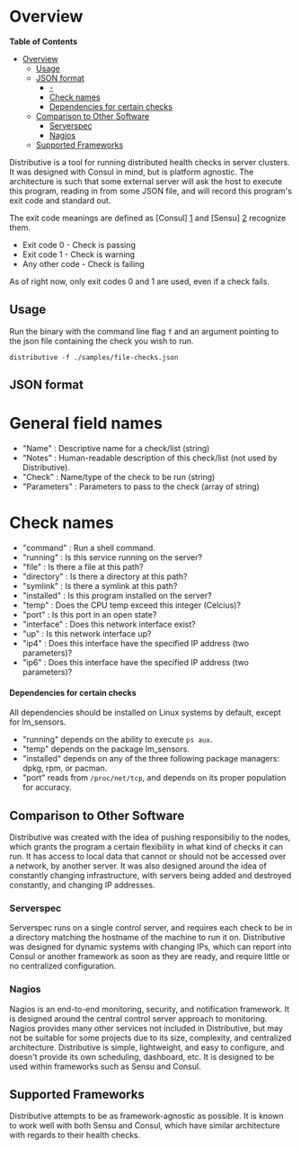 # Overview

<!-- markdown-toc start - Don't edit this section. Run M-x markdown-toc/generate-toc again -->
**Table of Contents**

- [Overview](#overview)
    - [Usage](#usage)
    - [JSON format](#json-format)
        - [-](#-)
        - [Check names](#check-names)
        - [Dependencies for certain checks](#dependencies-for-certain-checks)
    - [Comparison to Other Software](#comparison-to-other-software)
        - [Serverspec](#serverspec)
        - [Nagios](#nagios)
    - [Supported Frameworks](#supported-frameworks)

<!-- markdown-toc end -->


Distributive is a tool for running distributed health checks in server clusters.
It was designed with Consul in mind, but is platform agnostic.  The architecture
is such that some external server will ask the host to execute this program,
reading in from some JSON file, and will record this
program's exit code and standard out.

The exit code meanings are defined as [Consul] [1] and [Sensu] [2] recognize
them.

 * Exit code 0 - Check is passing
 * Exit code 1 - Check is warning
 * Any other code - Check is failing

As of right now, only exit codes 0 and 1 are used, even if a check fails.

## Usage

Run the binary with the command line flag `f` and an argument pointing to the
json file containing the check you wish to run.
```
distributive -f ./samples/file-checks.json
```

## JSON format

General field names
=======

 * "Name" : Descriptive name for a check/list (string)
 * "Notes" : Human-readable description of this check/list (not used by Distributive).
 * "Check" : Name/type of the check to be run (string)
 * "Parameters" : Parameters to pass to the check (array of string)

Check names
=======

 * "command" : Run a shell command.
 * "running" : Is this service running on the server?
 * "file" : Is there a file at this path?
 * "directory" : Is there a directory at this path?
 * "symlink" : Is there a symlink at this path?
 * "installed" : Is this program installed on the server?
 * "temp" : Does the CPU temp exceed this integer (Celcius)?
 * "port" : Is this port in an open state?
 * "interface" : Does this network interface exist?
 * "up" : Is this network interface up?
 * "ip4" : Does this interface have the specified IP address (two parameters)?
 * "ip6" : Does this interface have the specified IP address (two parameters)?

#### Dependencies for certain checks

All dependencies should be installed on Linux systems by default, except for
lm_sensors.
 * "running" depends on the ability to execute `ps aux`.
 * "temp" depends on the package lm_sensors.
 * "installed" depends on any of the three following package managers: dpkg, rpm, or pacman.
 * "port" reads from `/proc/net/tcp`, and depends on its proper population for accuracy.

## Comparison to Other Software

Distributive was created with the idea of pushing responsibiliy to the nodes,
which grants the program a certain flexibility in what kind of checks it can run.
It has access to local data that cannot or should not be accessed over a network,
by another server. It was also designed around the idea of constantly changing
infrastructure, with servers being added and destroyed constantly, and changing
IP addresses.

### Serverspec

Serverspec runs on a single control server, and requires each check to be in a
directory matching the hostname of the machine to run it on. Distributive was
designed for dynamic systems with changing IPs, which can report into Consul or
another framework as soon as they are ready, and require little or no centralized
configuration.

### Nagios

Nagios is an end-to-end monitoring, security, and notification framework. It is
designed around the central control server approach to monitoring. Nagios provides
many other services not included in Distributive, but may not be suitable for
some projects due to its size, complexity, and centralized architecture.
Distributive is simple, lightweight, and easy to configure, and doesn't provide
its own scheduling, dashboard, etc. It is designed to be used within frameworks
such as Sensu and Consul.

## Supported Frameworks

Distributive attempts to be as framework-agnostic as possible. It is known to
work well with both Sensu and Consul, which have similar architecture with
regards to their health checks.

[1]: https://www.consul.io/docs/agent/checks.html "Consul"
[2]: https://sensuapp.org/docs/0.18/checks "Sensu"
